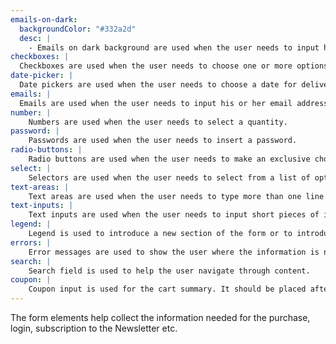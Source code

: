 ```yaml
---
emails-on-dark:
  backgroundColor: "#332a2d"
  desc: |
    - Emails on dark background are used when the user needs to input his or her email address and the field is against a dark background.
checkboxes: |
  Checkboxes are used when the user needs to choose one or more options.
date-picker: |
  Date pickers are used when the user needs to choose a date for delivery or service.
emails: |
  Emails are used when the user needs to input his or her email address.
number: |
    Numbers are used when the user needs to select a quantity.
password: |
    Passwords are used when the user needs to insert a password.
radio-buttons: |
    Radio buttons are used when the user needs to make an exclusive choice between options.
select: |
    Selectors are used when the user needs to select from a list of options.
text-areas: |
    Text areas are used when the user needs to type more than one line of text, for example, special requirements or notes.
text-inputs: |
    Text inputs are used when the user needs to input short pieces of information, like, name.
legend: |
    Legend is used to introduce a new section of the form or to introduce a question for a radio buttons, checkboxes or other choice questions.
errors: |
    Error messages are used to show the user where the information is not valid, so it is easier for him to correct mistakes.
search: |
    Search field is used to help the user navigate through content.
coupon: |
    Coupon input is used for the cart summary. It should be placed after the item summary
---
```


The form elements help collect the information needed for the purchase, login, subscription to the Newsletter etc.
